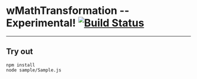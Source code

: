 
# wMathTransformation -- Experimental! [![Build Status](https://travis-ci.org/Wandalen/wMathTransformation.svg?branch=master)](https://travis-ci.org/Wandalen/wMathTransformation)

___

## Try out
```
npm install
node sample/Sample.js
```

